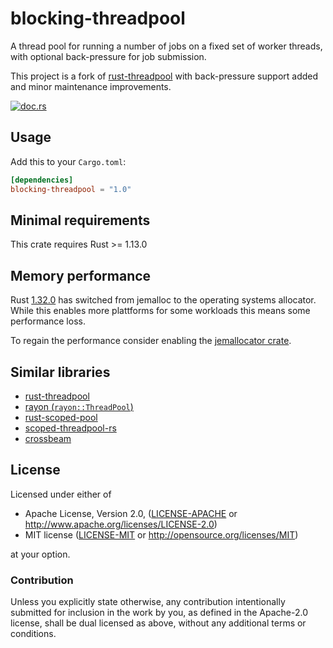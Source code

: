 # blocking-threadpool

A thread pool for running a number of jobs on a fixed set of worker threads,
with optional back-pressure for job submission.

This project is a fork of
[rust-threadpool](https://github.com/rust-threadpool/rust-threadpool) with
back-pressure support added and minor maintenance improvements.

[![doc.rs](https://docs.rs/blocking-threadpool/badge.svg)](https://docs.rs/threadpool)

## Usage

Add this to your `Cargo.toml`:

```toml
[dependencies]
blocking-threadpool = "1.0"
```

## Minimal requirements

This crate requires Rust >= 1.13.0

## Memory performance

Rust [1.32.0](https://blog.rust-lang.org/2019/01/17/Rust-1.32.0.html) has switched from jemalloc to the operating systems allocator.
While this enables more plattforms for some workloads this means some performance loss.

To regain the performance consider enabling the [jemallocator crate](https://crates.io/crates/jemallocator).

## Similar libraries

* [rust-threadpool](https://github.com/rust-threadpool/rust-threadpool)
* [rayon (`rayon::ThreadPool`)](https://docs.rs/rayon/*/rayon/struct.ThreadPool.html)
* [rust-scoped-pool](http://github.com/reem/rust-scoped-pool)
* [scoped-threadpool-rs](https://github.com/Kimundi/scoped-threadpool-rs)
* [crossbeam](https://github.com/aturon/crossbeam)

## License

Licensed under either of

 * Apache License, Version 2.0, ([LICENSE-APACHE](LICENSE-APACHE) or http://www.apache.org/licenses/LICENSE-2.0)
 * MIT license ([LICENSE-MIT](LICENSE-MIT) or http://opensource.org/licenses/MIT)

at your option.

### Contribution

Unless you explicitly state otherwise, any contribution intentionally
submitted for inclusion in the work by you, as defined in the Apache-2.0
license, shall be dual licensed as above, without any additional terms or
conditions.
